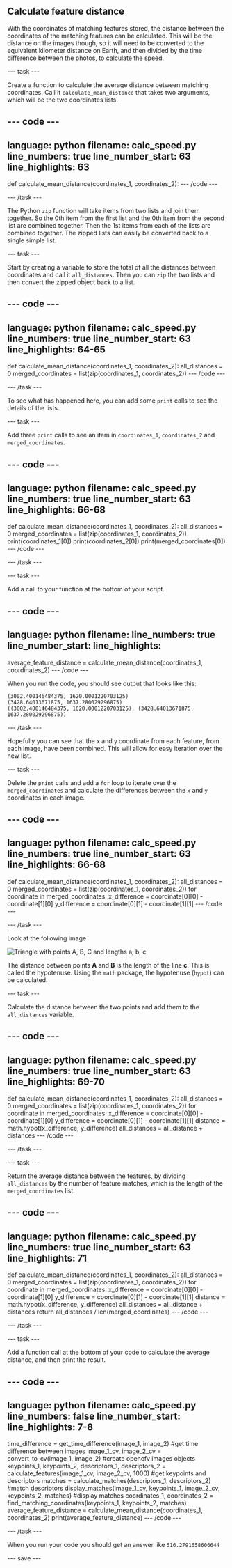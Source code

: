 ## Calculate feature distance

With the coordinates of matching features stored, the distance between the coordinates of the matching features can be calculated. This will be the distance on the images though, so it will need to be converted to the equivalent kilometer distance on Earth, and then divided by the time difference between the photos, to calculate the speed.

--- task ---

Create a function to calculate the average distance between matching coordinates. Call it `calculate_mean_distance` that takes two arguments, which will be the two coordinates lists.

--- code ---
---
language: python
filename: calc_speed.py
line_numbers: true
line_number_start: 63
line_highlights: 63
---
def calculate_mean_distance(coordinates_1, coordinates_2):
--- /code ---

--- /task ---

The Python `zip` function will take items from two lists and join them together. So the 0th item from the first list and the 0th item from the second list are combined together. Then the 1st items from each of the lists are combined together. The zipped lists can easily be converted back to a single simple list.

--- task ---

Start by creating a variable to store the total of all the distances between coordinates and call it `all_distances`. Then you can `zip` the two lists and then convert the zipped object back to a list.

--- code ---
---
language: python
filename: calc_speed.py
line_numbers: true
line_number_start: 63
line_highlights: 64-65
---
def calculate_mean_distance(coordinates_1, coordinates_2):
    all_distances = 0
    merged_coordinates = list(zip(coordinates_1, coordinates_2))
--- /code ---

--- /task ---

To see what has happened here, you can add some `print` calls to see the details of the lists.

--- task ---

Add three `print` calls to see an item in `coordinates_1`, `coordinates_2` and `merged_coordinates`.

--- code ---
---
language: python
filename: calc_speed.py
line_numbers: true
line_number_start: 63
line_highlights: 66-68
---
def calculate_mean_distance(coordinates_1, coordinates_2):
    all_distances = 0
    merged_coordinates = list(zip(coordinates_1, coordinates_2))
    print(coordinates_1[0])
    print(coordinates_2[0])
    print(merged_coordinates[0])
--- /code ---

--- /task ---

--- task ---

Add a call to your function at the bottom of your script.

--- code ---
---
language: python
filename: 
line_numbers: true
line_number_start: 
line_highlights: 
---
average_feature_distance = calculate_mean_distance(coordinates_1, coordinates_2)
--- /code ---

When you run the code, you should see output that looks like this:
```
(3002.400146484375, 1620.0001220703125)
(3428.64013671875, 1637.280029296875)
((3002.400146484375, 1620.0001220703125), (3428.64013671875, 1637.280029296875))
```

--- /task ---

Hopefully you can see that the `x` and `y` coordinate from each feature, from each image, have been combined. This will allow for easy iteration over the new list.

--- task ---

Delete the `print` calls and add a `for` loop to iterate over the `merged_coordinates` and calculate the differences between the `x` and `y` coordinates in each image.

--- code ---
---
language: python
filename: calc_speed.py
line_numbers: true
line_number_start: 63
line_highlights: 66-68
---
def calculate_mean_distance(coordinates_1, coordinates_2):
    all_distances = 0
    merged_coordinates = list(zip(coordinates_1, coordinates_2))
    for coordinate in merged_coordinates:
        x_difference = coordinate[0][0] - coordinate[1][0]
        y_difference = coordinate[0][1] - coordinate[1][1]
--- /code ---

--- /task ---

Look at the following image

![Triangle with points A, B, C and lengths a, b, c](images/triangle.png)

The distance between points **A** and **B** is the length of the line **c**. This is called the hypotenuse. Using the `math` package, the hypotenuse (`hypot`) can be calculated.

--- task ---

Calculate the distance between the two points and add them to the `all_distances` variable.

--- code ---
---
language: python
filename: calc_speed.py
line_numbers: true
line_number_start: 63
line_highlights: 69-70
---
def calculate_mean_distance(coordinates_1, coordinates_2):
    all_distances = 0
    merged_coordinates = list(zip(coordinates_1, coordinates_2))
    for coordinate in merged_coordinates:
        x_difference = coordinate[0][0] - coordinate[1][0]
        y_difference = coordinate[0][1] - coordinate[1][1]
        distance = math.hypot(x_difference, y_difference)
        all_distances = all_distance + distances
--- /code ---

--- /task ---

--- task ---

Return the average distance between the features, by dividing `all_distances` by the number of feature matches, which is the length of the `merged_coordinates` list.

--- code ---
---
language: python
filename: calc_speed.py
line_numbers: true
line_number_start: 63
line_highlights: 71
---
def calculate_mean_distance(coordinates_1, coordinates_2):
    all_distances = 0
    merged_coordinates = list(zip(coordinates_1, coordinates_2))
    for coordinate in merged_coordinates:
        x_difference = coordinate[0][0] - coordinate[1][0]
        y_difference = coordinate[0][1] - coordinate[1][1]
        distance = math.hypot(x_difference, y_difference)
        all_distances = all_distance + distances
    return all_distances / len(merged_coordinates)
--- /code ---

--- /task ---

--- task ---

Add a function call at the bottom of your code to calculate the average distance, and then print the result.

--- code ---
---
language: python
filename: calc_speed.py
line_numbers: false
line_number_start:
line_highlights: 7-8
---
time_difference = get_time_difference(image_1, image_2) #get time difference between images
image_1_cv, image_2_cv = convert_to_cv(image_1, image_2) #create opencfv images objects
keypoints_1, keypoints_2, descriptors_1, descriptors_2 = calculate_features(image_1_cv, image_2_cv, 1000) #get keypoints and descriptors
matches = calculate_matches(descriptors_1, descriptors_2) #match descriptors
display_matches(image_1_cv, keypoints_1, image_2_cv, keypoints_2, matches) #display matches
coordinates_1, coordinates_2 = find_matching_coordinates(keypoints_1, keypoints_2, matches)
average_feature_distance = calculate_mean_distance(coordinates_1, coordinates_2)
print(average_feature_distance)
--- /code ---

--- /task ---

When you run your code you should get an answer like `516.2791658606644`

--- save ---
